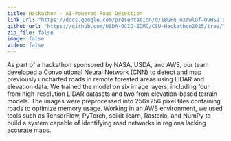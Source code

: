 ```yaml
---
title: Hackathon - AI-Powered Road Detection
link_url: "https://docs.google.com/presentation/d/1BGFn_oXrwlDf-OvHS2T9gauOCG9QmoFb-5qt2SJNdCw/present"
github_url: "https://github.com/USDA-OCIO-EDMC/CSU-Hackathon2025/tree/Team-4"
zip_file: false
image: false
video: false
---
```


As part of a hackathon sponsored by NASA, USDA, and AWS, our team developed a Convolutional Neural Network (CNN) to detect and map previously uncharted roads in remote forested areas using LIDAR and elevation data. We trained the model on six image layers, including four from high-resolution LIDAR datasets and two from elevation-based terrain models. The images were preprocessed into 256×256 pixel tiles containing roads to optimize memory usage. Working in an AWS environment, we used tools such as TensorFlow, PyTorch, scikit-learn, Rasterio, and NumPy to build a system capable of identifying road networks in regions lacking accurate maps.
